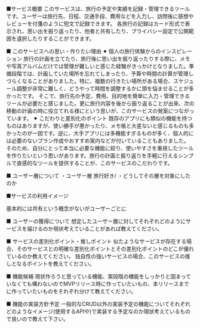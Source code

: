 ■サービス概要
このサービスは、旅行の予定や実績を記録・管理できるツールです。ユーザーは旅行先、日程、交通手段、費用などを入力し、訪問後に感想やレビューを付箋のように短文で記録できます。
各旅行の記録はカード形式で表示され、思い出を振り返ったり、他者と共有したり、プライバシー設定で公開範囲を選択したりすることができます。

■ このサービスへの思い・作りたい理由
⚫︎ 個人の旅行体験からのインスピレーション
旅行の計画を立てたり、旅行後に思い出を振り返ったりする際に、メモや写真アルバムだけでは管理が難しいと感じた経験がきっかけとなりました。準備段階では、計画していた場所を忘れてしまったり、予算や時間の計算が管理しづらくなることがありました。特に、複数の行きたい場所がある場合、スケジュール調整が非常に難しく、どうやって時間を調整するかに頭を悩ませることが多かったです。
そこで、旅行先の予定、費用、目的地を簡単に入力・管理できるツールが必要だと感じました。更に旅行内容を後から振り返ることが出来、次の移動の計画の時に役立てれる様にという思いが、このサービスの発案につながっています。
⚫︎ こだわりと差別化のポイント
既存のアプリにも類似の機能を持つものはありますが、使い勝手が悪かったり、メモ帳と大差ないと感じるものも多かったのが一因です。逆に、大手アプリには多機能すぎるものが多く、個人的には必要のないプラン作成やおすすめ案内などが付いていることもありました。
そのため、自分にとって本当に必要な機能に絞り、使いやすさを重視したツールを作りたいという思いがあります。旅行の計画と振り返りを手軽に行えるシンプルで直感的なツールを提供することが、このサービスのこだわりです。

■ ユーザー層について
・ユーザー層
旅行好き/
・どうしてその層を対象にしたのか

■サービスの利用イメージ
<!-- ユーザーがこのサービスをどのように利用できて、それによってどんな価値を得られるかを簡単に説明してください。 -->
基本的には共有という概念がないがユーザーごとに

■ ユーザーの獲得について
想定したユーザー層に対してそれぞれどのようにサービスを届けるのか現状考えていることがあれば教えてください。

■ サービスの差別化ポイント・推しポイント
似たようなサービスが存在する場合、そのサービスとの明確な差別化ポイントとその差別化ポイントのどこが優れているのか教えてください。
独自性の強いサービスの場合、このサービスの推しとなるポイントを教えてください。

■ 機能候補
現状作ろうと思っている機能、案段階の機能をしっかりと固まっていなくても構わないのでMVPリリース時に作っていたいもの、本リリースまでに作っていたいものをそれぞれ分けて教えてください。

■ 機能の実装方針予定
一般的なCRUD以外の実装予定の機能についてそれぞれどのようなイメージ(使用するAPIや)で実装する予定なのか現状考えているもので良いので教えて下さい。